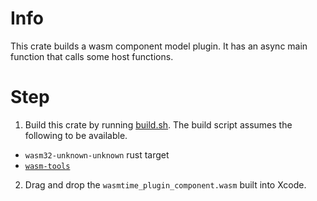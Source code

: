 # Info
This crate builds a wasm component model plugin. It has an async main function that calls some host functions.

# Step
1. Build this crate by running [build.sh](build.sh). The build script assumes the following to be available.
- `wasm32-unknown-unknown` rust target
- [`wasm-tools`](https://github.com/bytecodealliance/wasm-tools)
2. Drag and drop the `wasmtime_plugin_component.wasm` built into Xcode.